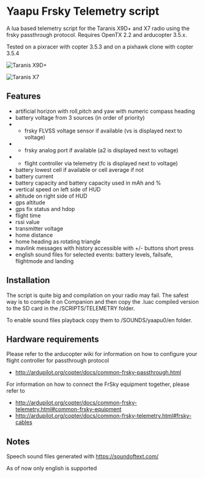 # Yaapu Frsky Telemetry script

A lua based telemetry script for the Taranis X9D+ and X7 radio using the frsky passthrough protocol.
Requires OpenTX 2.2 and arducopter 3.5.x.

Tested on a pixracer with copter 3.5.3 and on a pixhawk clone with copter 3.5.4

![Taranis X9D+](https://github.com/yaapu/FrskyTelemetry/blob/master/IMAGES/screenshot_x9.JPG)

![Taranis X7](https://github.com/yaapu/FrskyTelemetry/blob/master/IMAGES/screenshot_x7.JPG)

## Features

 - artificial horizon with roll,pitch and yaw with numeric compass heading
 - battery voltage from 3 sources (in order of priority)
 - - frsky FLVSS voltage sensor if available (vs is displayed next to voltage)
 - - frsky analog port if available (a2 is displayed next to voltage)
 - - flight controller via telemetry (fc is displayed next to voltage)
 - battery lowest cell if available or cell average if not
 - battery current
 - battery capacity and battery capacity used in mAh and %
 - vertical speed on left side of HUD
 - altitude on right side of HUD 
 - gps altitude
 - gps fix status and hdop
 - flight time
 - rssi value
 - transmitter voltage
 - home distance
 - home heading as rotating triangle
 - mavlink messages with history accessible with +/- buttons short press
 - english sound files for selected events: battery levels, failsafe, flightmode and landing

## Installation

The script is quite big and compilation on your radio may fail.
The safest way is to compile it on Companion and then copy the .luac compiled version to the SD card in the /SCRIPTS/TELEMETRY folder.

To enable sound files playback copy them to /SOUNDS/yaapu0/en folder.

## Hardware requirements

Please refer to the arducopter wiki for information on how to configure your flight controller for passthrough protocol
 - http://ardupilot.org/copter/docs/common-frsky-passthrough.html

For information on how to connect the FrSky equipment together, please refer to 
 - http://ardupilot.org/copter/docs/common-frsky-telemetry.html#common-frsky-equipment
 - http://ardupilot.org/copter/docs/common-frsky-telemetry.html#frsky-cables

## Notes

Speech sound files generated with https://soundoftext.com/

As of now only english is supported
